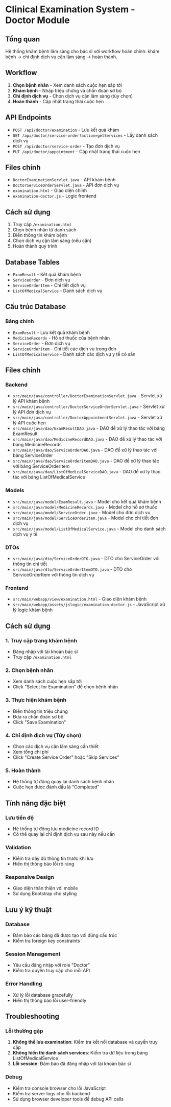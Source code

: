 # Clinical Examination System - Doctor Module

## Tổng quan
Hệ thống khám bệnh lâm sàng cho bác sĩ với workflow hoàn chỉnh: khám bệnh → chỉ định dịch vụ cận lâm sàng → hoàn thành.

## Workflow
1. **Chọn bệnh nhân** - Xem danh sách cuộc hẹn sắp tới
2. **Khám bệnh** - Nhập triệu chứng và chẩn đoán sơ bộ
3. **Chỉ định dịch vụ** - Chọn dịch vụ cận lâm sàng (tùy chọn)
4. **Hoàn thành** - Cập nhật trạng thái cuộc hẹn

## API Endpoints
- `POST /api/doctor/examination` - Lưu kết quả khám
- `GET /api/doctor/service-order?action=getServices` - Lấy danh sách dịch vụ
- `POST /api/doctor/service-order` - Tạo đơn dịch vụ
- `PUT /api/doctor/appointment` - Cập nhật trạng thái cuộc hẹn

## Files chính
- `DoctorExaminationServlet.java` - API khám bệnh
- `DoctorServiceOrderServlet.java` - API đơn dịch vụ
- `examination.html` - Giao diện chính
- `examination-doctor.js` - Logic frontend

## Cách sử dụng
1. Truy cập `/examination.html`
2. Chọn bệnh nhân từ danh sách
3. Điền thông tin khám bệnh
4. Chọn dịch vụ cận lâm sàng (nếu cần)
5. Hoàn thành quy trình

## Database Tables
- `ExamResult` - Kết quả khám bệnh
- `ServiceOrder` - Đơn dịch vụ
- `ServiceOrderItem` - Chi tiết dịch vụ
- `ListOfMedicalService` - Danh sách dịch vụ

## Cấu trúc Database

### Bảng chính
- `ExamResult` - Lưu kết quả khám bệnh
- `MedicineRecords` - Hồ sơ thuốc của bệnh nhân
- `ServiceOrder` - Đơn dịch vụ
- `ServiceOrderItem` - Chi tiết các dịch vụ trong đơn
- `ListOfMedicalService` - Danh sách các dịch vụ y tế có sẵn

## Files chính

### Backend
- `src/main/java/controller/DoctorExaminationServlet.java` - Servlet xử lý API khám bệnh
- `src/main/java/controller/DoctorServiceOrderServlet.java` - Servlet xử lý API đơn dịch vụ
- `src/main/java/controller/DoctorAppointmentServlet.java` - Servlet xử lý API cuộc hẹn
- `src/main/java/dao/ExamResultDAO.java` - DAO để xử lý thao tác với bảng ExamResult
- `src/main/java/dao/MedicineRecordDAO.java` - DAO để xử lý thao tác với bảng MedicineRecords
- `src/main/java/dao/ServiceOrderDAO.java` - DAO để xử lý thao tác với bảng ServiceOrder
- `src/main/java/dao/ServiceOrderItemDAO.java` - DAO để xử lý thao tác với bảng ServiceOrderItem
- `src/main/java/dao/ListOfMedicalServiceDAO.java` - DAO để xử lý thao tác với bảng ListOfMedicalService

### Models
- `src/main/java/model/ExamResult.java` - Model cho kết quả khám bệnh
- `src/main/java/model/MedicineRecords.java` - Model cho hồ sơ thuốc
- `src/main/java/model/ServiceOrder.java` - Model cho đơn dịch vụ
- `src/main/java/model/ServiceOrderItem.java` - Model cho chi tiết đơn dịch vụ
- `src/main/java/model/ListOfMedicalService.java` - Model cho danh sách dịch vụ y tế

### DTOs
- `src/main/java/dto/ServiceOrderDTO.java` - DTO cho ServiceOrder với thông tin chi tiết
- `src/main/java/dto/ServiceOrderItemDTO.java` - DTO cho ServiceOrderItem với thông tin dịch vụ

### Frontend
- `src/main/webapp/view/examination.html` - Giao diện khám bệnh
- `src/main/webapp/assets/jslogic/examination-doctor.js` - JavaScript xử lý logic khám bệnh

## Cách sử dụng

### 1. Truy cập trang khám bệnh
- Đăng nhập với tài khoản bác sĩ
- Truy cập `/examination.html`

### 2. Chọn bệnh nhân
- Xem danh sách cuộc hẹn sắp tới
- Click "Select for Examination" để chọn bệnh nhân

### 3. Thực hiện khám bệnh
- Điền thông tin triệu chứng
- Đưa ra chẩn đoán sơ bộ
- Click "Save Examination"

### 4. Chỉ định dịch vụ (Tùy chọn)
- Chọn các dịch vụ cận lâm sàng cần thiết
- Xem tổng chi phí
- Click "Create Service Order" hoặc "Skip Services"

### 5. Hoàn thành
- Hệ thống tự động quay lại danh sách bệnh nhân
- Cuộc hẹn được đánh dấu là "Completed"

## Tính năng đặc biệt

### Lưu tiến độ
- Hệ thống tự động lưu medicine record ID
- Có thể quay lại chỉ định dịch vụ sau này nếu cần

### Validation
- Kiểm tra đầy đủ thông tin trước khi lưu
- Hiển thị thông báo lỗi rõ ràng

### Responsive Design
- Giao diện thân thiện với mobile
- Sử dụng Bootstrap cho styling

## Lưu ý kỹ thuật

### Database
- Đảm bảo các bảng đã được tạo với đúng cấu trúc
- Kiểm tra foreign key constraints

### Session Management
- Yêu cầu đăng nhập với role "Doctor"
- Kiểm tra quyền truy cập cho mỗi API

### Error Handling
- Xử lý lỗi database gracefully
- Hiển thị thông báo lỗi user-friendly

## Troubleshooting

### Lỗi thường gặp
1. **Không thể lưu examination**: Kiểm tra kết nối database và quyền truy cập
2. **Không hiển thị danh sách services**: Kiểm tra dữ liệu trong bảng ListOfMedicalService
3. **Lỗi session**: Đảm bảo đã đăng nhập với tài khoản bác sĩ

### Debug
- Kiểm tra console browser cho lỗi JavaScript
- Kiểm tra server logs cho lỗi backend
- Sử dụng browser developer tools để debug API calls 